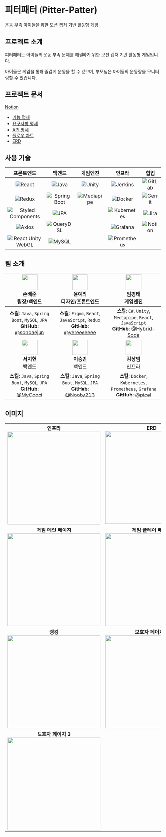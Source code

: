 # 피터패터 (Pitter-Patter)
운동 부족 아이들을 위한 모션 캡처 기반 활동형 게임

## 프로젝트 소개
피터패터는 아이들의 운동 부족 문제를 해결하기 위한 모션 캡처 기반 활동형 게임입니다. 

아이들은 게임을 통해 즐겁게 운동을 할 수 있으며, 부모님은 아이들의 운동량을 모니터링할 수 있습니다.

## 프로젝트 문서
[Notion](https://zenith-sloth-0ff.notion.site/SSAFY-E204-80bad1e361984fd4862f55122be3be16?pvs=4)
- [기능 명세](https://zenith-sloth-0ff.notion.site/550b1f79da5148deae5d7f3bbc9b52ee)
- [요구사항 명세](https://zenith-sloth-0ff.notion.site/d78d3fa547e04f329e1046aac3fbb7d4?v=07cb5d85397043f994714086df73c2d4)
- [API 명세](https://zenith-sloth-0ff.notion.site/API-c5c04d9df1e3429e98d1352d9783cbff)
- [플로우 차트](https://zenith-sloth-0ff.notion.site/965b4ef4ce5641ec9f52452ef11f9249)
- [ERD](https://zenith-sloth-0ff.notion.site/ERD-8ac122a669e846cebf7f6d8ceebeedc0)

## 사용 기술

| **프론트엔드** | **백엔드** | **게임엔진** | **인프라** | **협업** |
| :---: | :---: | :---: | :---: | :---: |
| ![React](https://img.shields.io/badge/-React-61DAFB?style=flat-square&logo=react&logoColor=black) | ![Java](https://img.shields.io/badge/-Java-007396?style=flat-square&logo=java) | ![Unity](https://img.shields.io/badge/-Unity-000000?style=flat-square&logo=unity) | ![Jenkins](https://img.shields.io/badge/-Jenkins-D24939?style=flat-square&logo=jenkins&logoColor=white) | ![GitLab](https://img.shields.io/badge/-GitLab-FC6D26?style=flat-square&logo=gitlab&logoColor=white) |
| ![Redux](https://img.shields.io/badge/-Redux-764ABC?style=flat-square&logo=redux) | ![Spring Boot](https://img.shields.io/badge/-Spring_Boot-6DB33F?style=flat-square&logo=spring-boot&logoColor=white) | ![Mediapipe](https://img.shields.io/badge/-Mediapipe-4285F4?style=flat-square&logo=mediapipe&logoColor=white) | ![Docker](https://img.shields.io/badge/-Docker-2496ED?style=flat-square&logo=docker&logoColor=white) | ![Gerrit](https://img.shields.io/badge/-Gerrit-F55000?style=flat-square&logo=gerrit) |
| ![Styled Components](https://img.shields.io/badge/-Styled%20Components-DB7093?style=flat-square&logo=styled-components&logoColor=white) | ![JPA](https://img.shields.io/badge/-JPA-6DB33F?style=flat-square&logo=spring&logoColor=white) |  | ![Kubernetes](https://img.shields.io/badge/-Kubernetes-326CE5?style=flat-square&logo=kubernetes&logoColor=white) | ![Jira](https://img.shields.io/badge/-Jira-0052CC?style=flat-square&logo=jira) |
| ![Axios](https://img.shields.io/badge/-Axios-5A29E4?style=flat-square&logo=axios) | ![QueryDSL](https://img.shields.io/badge/-QueryDSL-000000?style=flat-square) |  | ![Grafana](https://img.shields.io/badge/-Grafana-F46800?style=flat-square&logo=grafana&logoColor=white) | ![Notion](https://img.shields.io/badge/-Notion-000000?style=flat-square&logo=notion) |
| ![React Unity WebGL](https://img.shields.io/badge/-React%20Unity%20WebGL-000000?style=flat-square&logo=react) | ![MySQL](https://img.shields.io/badge/-MySQL-4479A1?style=flat-square&logo=mysql&logoColor=white) |  | ![Prometheus](https://img.shields.io/badge/-Prometheus-E6522C?style=flat-square&logo=prometheus&logoColor=white) |  |

## 팀 소개

| <img src="https://github.com/user-attachments/assets/4c809117-5d9e-4e2b-b09d-88abc2319290" width="50"><br>**손배준**<br>팀장/백엔드 | <img src="https://avatars.githubusercontent.com/u/156388511?v=4" width="50"><br>**윤예리**<br>디자인/프론트엔드 | <img src="https://avatars.githubusercontent.com/u/149301473?v=4" width="50"><br>**임경태**<br>게임엔진 |
| :---: | :---: | :---: |
| **스킬**: `Java`, `Spring Boot`, `MySQL`, `JPA`<br>**GitHub**: [@sonbaejun](https://github.com/sonbaejun) | **스킬**: `Figma`, `React`, `JavaScript`, `Redux`<br>**GitHub**: [@yereeeeeee](https://github.com/yereeeeeee) | **스킬**: `C#`, `Unity`, `Mediapipe`, `React`, `JavaScript`<br>**GitHub**: [@Hybrid-Soda](https://github.com/Hybrid-Soda) |
| <img src="https://avatars.githubusercontent.com/u/91776984?v=4" width="50"><br>**서지헌**<br>백엔드 | <img src="https://avatars.githubusercontent.com/u/118294605?v=4" width="50"><br>**이승민**<br>백엔드 | <img src="https://avatars.githubusercontent.com/u/30901178?v=4" width="50"><br>**김상범**<br>인프라 |
| **스킬**: `Java`, `Spring Boot`, `MySQL`, `JPA`<br>**GitHub**: [@MyCoooi](https://github.com/MyCoooi) | **스킬**: `Java`, `Spring Boot`, `MySQL`, `JPA`<br>**GitHub**: [@Nooby213](https://github.com/Nooby213) | **스킬**: `Docker`, `Kubernetes`, `Prometheus`, `Grafana`<br>**GitHub**: [@picel](https://github.com/picel) |

## 이미지

<table>
  <tr>
    <td align="center"><strong>인프라</strong><br><img src="https://github.com/user-attachments/assets/eddd650b-8ca7-4319-93f9-68518b99f55b" width="300px"></td>
    <td align="center"><strong>ERD</strong><br><img src="https://github.com/user-attachments/assets/865f456f-0556-43aa-8542-9dfa4e09d57e" width="300px"></td>
    <td align="center"><strong>메인화면</strong><br><img src="https://github.com/user-attachments/assets/1f28a970-d2a6-4365-bac6-7ef320dc8643" width="300px"></td>
  </tr>
  <tr>
    <td align="center"><strong>게임 메인 페이지</strong><br><img src="https://github.com/user-attachments/assets/5f5fd298-905a-42ba-a798-10ac266c3675" width="300px"></td>
    <td align="center"><strong>게임 플레이 페이지</strong><br><img src="https://github.com/user-attachments/assets/fbd6658f-976e-4437-a4b8-0dab0787d482" width="300px"></td>
    <td align="center"><strong>인생 네컷</strong><br><img src="https://github.com/user-attachments/assets/86a625b4-2bbc-4ddc-aea0-57e9812bea86" width="300px"></td>
  </tr>
  <tr>
    <td align="center"><strong>랭킹</strong><br><img src="https://github.com/user-attachments/assets/91e4b3ed-ca55-4262-b72e-0d5ae2bbd0d6" width="300px"></td>
    <td align="center"><strong>보호자 페이지 1</strong><br><img src="https://github.com/user-attachments/assets/6e4281ed-93da-477d-a195-f31ee29d5371" width="300px"></td>
    <td align="center"><strong>보호자 페이지 2</strong><br><img src="https://github.com/user-attachments/assets/90200efc-ed68-46cb-a2f5-d62d22c4bdb4" width="300px"></td>
  </tr>
  <tr>
    <td align="center"><strong>보호자 페이지 3</strong><br><img src="https://github.com/user-attachments/assets/b5e1a814-832c-426f-8f00-7fb9881a3326" width="300px"></td>
    <td></td>
    <td></td>
  </tr>
</table>

